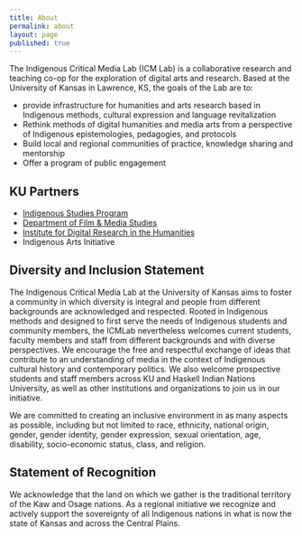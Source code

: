 ```yaml
---
title: About
permalink: about
layout: page
published: true
---
```


The Indigenous Critical Media Lab (ICM Lab) is a collaborative research and teaching co-op for the exploration of digital arts and research. Based at the University of Kansas in Lawrence, KS, the goals of the Lab are to:

* provide infrastructure for humanities and arts research based in Indigenous methods, cultural expression and language revitalization
* Rethink methods of digital humanities and media arts from a perspective of Indigenous epistemologies, pedagogies, and protocols
* Build local and regional communities of practice, knowledge sharing and mentorship
* Offer a program of public engagement

## KU Partners

* [Indigenous Studies Program](http://indigenous.ku.edu)
* [Department of Film & Media Studies](http://film.ku.edu)
* [Institute for Digital Research in the Humanities](http://idrh.ku.edu)
* Indigenous Arts Initiative

## Diversity and Inclusion Statement 

The Indigenous Critical Media Lab at the University of Kansas aims to foster a community in which diversity is integral and people from different backgrounds are acknowledged and respected. Rooted in Indigenous methods and designed to first serve the needs of Indigenous students and community members, the ICMLab nevertheless welcomes current students, faculty members and staff from different backgrounds and with diverse perspectives. We encourage the free and respectful exchange of ideas that contribute to an understanding of media in the context of Indigenous cultural history and contemporary politics. We also welcome prospective students and staff members across KU and Haskell Indian Nations University, as well as other institutions and organizations to join us in our initiative.  

We are committed to creating an inclusive environment in as many aspects as possible, including but not limited to race, ethnicity, national origin, gender, gender identity, gender expression, sexual orientation, age, disability, socio-economic status, class, and religion.  


## Statement of Recognition 

We acknowledge that the land on which we gather is the traditional territory of the Kaw and Osage nations. As a regional initiative we recognize and actively support the sovereignty of all Indigenous nations in what is now the state of Kansas and across the Central Plains.

